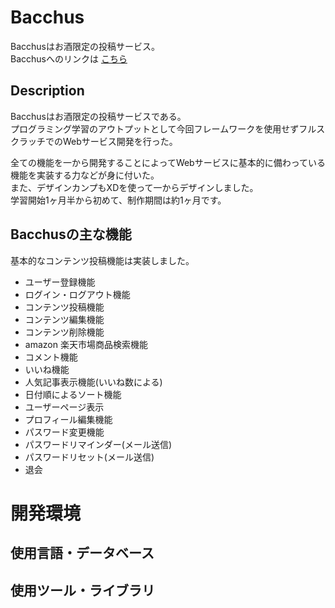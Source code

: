# Bacchus
Bacchusはお酒限定の投稿サービス。</br>
Bacchusへのリンクは
[こちら](https://www.kazu-lv99.com/Bacchus/index.php)

## Description
Bacchusはお酒限定の投稿サービスである。</br>
プログラミング学習のアウトプットとして今回フレームワークを使用せずフルスクラッチでのWebサービス開発を行った。</br>

全ての機能を一から開発することによってWebサービスに基本的に備わっている機能を実装する力などが身に付いた。</br>
また、デザインカンプもXDを使って一からデザインしました。</br>
学習開始1ヶ月半から初めて、制作期間は約1ヶ月です。

## Bacchusの主な機能
基本的なコンテンツ投稿機能は実装しました。
<ul>
  <li>ユーザー登録機能</li>
  <li>ログイン・ログアウト機能</li>
  <li>コンテンツ投稿機能</li>
  <li>コンテンツ編集機能</li>
  <li>コンテンツ削除機能</li>
  <li>amazon 楽天市場商品検索機能</li>
  <li>コメント機能</li>
  <li>いいね機能</li>
  <li>人気記事表示機能(いいね数による)</li>
  <li>日付順によるソート機能</li>
  <li>ユーザーページ表示</li>
  <li>プロフィール編集機能</li>
  <li>パスワード変更機能</li>
  <li>パスワードリマインダー(メール送信)</li>
  <li>パスワードリセット(メール送信)</li>
  <li>退会</li>
</ul>

# 開発環境

## 使用言語・データベース

## 使用ツール・ライブラリ
